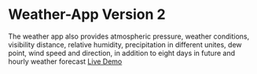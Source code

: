 # Weather-App Version 2
The weather app also provides atmospheric pressure, weather conditions, visibility distance, relative humidity, precipitation in different unites, dew point, wind speed and direction, in addition to eight days in future and hourly weather forecast
[Live Demo](https://getyourweather1.netlify.app/)
